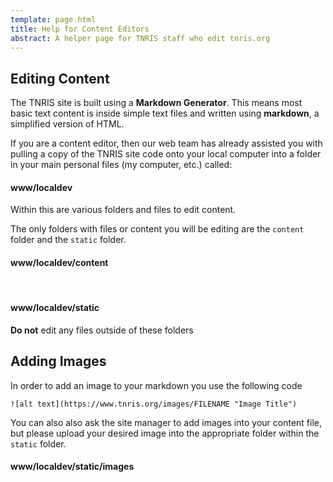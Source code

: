 ```yaml
---
template: page.html
title: Help for Content Editors
abstract: A helper page for TNRIS staff who edit tnris.org
---
```


## Editing Content

The TNRIS site is built using a **Markdown Generator**. This means most basic text content is inside simple text files and written using **markdown**, a simplified version of HTML.

If you are a content editor, then our web team has already assisted you with pulling a copy of the TNRIS site code onto your local computer into a folder in your main personal files (my computer, etc.) called:

<div class="bs-callout bs-callout-info">
	<h4>www/localdev</h4>
</div>

Within this are various folders and files to edit content.

The only folders with files or content you will be editing are the ```content``` folder and the ```static``` folder.

<div class="bs-callout bs-callout-info">
	<h4>www/localdev/content</h4><br>
	<h4>www/localdev/static</h4>
	<p>
		<strong>Do not</strong> edit any files outside of these folders
	</p>
</div>

## Adding Images

In order to add an image to your markdown you use the following code

```
![alt text](https://www.tnris.org/images/FILENAME "Image Title")
```

You can also also ask the site manager to add images into your content file, but please upload your desired image into the appropriate folder within the ```static``` folder.

<div class="bs-callout bs-callout-info">
	<h4>www/localdev/static/images</h4>
</div>